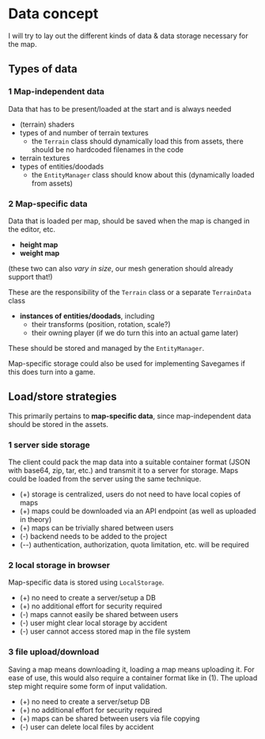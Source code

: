 # Data concept

I will try to lay out the different kinds of data & data storage necessary for the map.

## Types of data

### 1 Map-independent data

Data that has to be present/loaded at the start and is always needed

- (terrain) shaders
- types of and number of terrain textures
  - the `Terrain` class should dynamically load this from assets, there should be no hardcoded filenames in the code
- terrain textures
- types of entities/doodads
  - the `EntityManager` class should know about this (dynamically loaded from assets)

### 2 Map-specific data

Data that is loaded per map, should be saved when the map is changed in the editor, etc.

- **height map**
- **weight map**

(these two can also *vary in size*, our mesh generation should already support that!)

These are the responsibility of the `Terrain` class or a separate `TerrainData` class

- **instances of entities/doodads**, including
  - their transforms (position, rotation, scale?)
  - their owning player (if we do turn this into an actual game later)

These should be stored and managed by the `EntityManager`.

Map-specific storage could also be used for implementing Savegames if this does turn into a game.

## Load/store strategies

This primarily pertains to **map-specific data**, since map-independent data should be stored in the assets.

### 1 server side storage

The client could pack the map data into a suitable container format (JSON with base64, zip, tar, etc.) and transmit it to a server for storage. Maps could be loaded from the server using the same technique.

- (+) storage is centralized, users do not need to have local copies of maps
- (+) maps could be downloaded via an API endpoint (as well as uploaded in theory)
- (+) maps can be trivially shared between users
- (-) backend needs to be added to the project
- (--) authentication, authorization, quota limitation, etc. will be required

### 2 local storage in browser

Map-specific data is stored using `LocalStorage`.

- (+) no need to create a server/setup a DB
- (+) no additional effort for security required
- (-) maps cannot easily be shared between users
- (-) user might clear local storage by accident
- (-) user cannot access stored map in the file system

### 3 file upload/download

Saving a map means downloading it, loading a map means uploading it. For ease of use, this would also require a container format like in (1).
The upload step might require some form of input validation.

- (+) no need to create a server/setup DB
- (+) no additional effort for security required
- (+) maps can be shared between users via file copying
- (-) user can delete local files by accident

